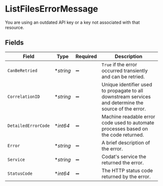 # ListFilesErrorMessage

You are using an outdated API key or a key not associated with that resource.


## Fields

| Field                                                                                                 | Type                                                                                                  | Required                                                                                              | Description                                                                                           |
| ----------------------------------------------------------------------------------------------------- | ----------------------------------------------------------------------------------------------------- | ----------------------------------------------------------------------------------------------------- | ----------------------------------------------------------------------------------------------------- |
| `CanBeRetried`                                                                                        | **string*                                                                                             | :heavy_minus_sign:                                                                                    | `True` if the error occurred transiently and can be retried.                                          |
| `CorrelationID`                                                                                       | **string*                                                                                             | :heavy_minus_sign:                                                                                    | Unique identifier used to propagate to all downstream services and determine the source of the error. |
| `DetailedErrorCode`                                                                                   | **int64*                                                                                              | :heavy_minus_sign:                                                                                    | Machine readable error code used to automate processes based on the code returned.                    |
| `Error`                                                                                               | **string*                                                                                             | :heavy_minus_sign:                                                                                    | A brief description of the error.                                                                     |
| `Service`                                                                                             | **string*                                                                                             | :heavy_minus_sign:                                                                                    | Codat's service the returned the error.                                                               |
| `StatusCode`                                                                                          | **int64*                                                                                              | :heavy_minus_sign:                                                                                    | The HTTP status code returned by the error.                                                           |
